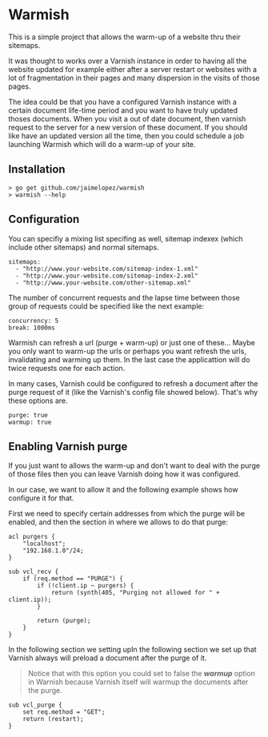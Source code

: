 # Warmish
This is a simple project that allows the warm-up of a website thru their sitemaps.

It was thought to works over a Varnish instance in order to having all the website updated for example either after a server restart or websites with a lot of fragmentation in their pages and many dispersion in the visits of those pages.

The idea could be that you have a configured Varnish instance with a certain document life-time period and you want to have truly updated thoses documents. When you visit a out of date document, then varnish request to the server for a new version of these document. If you should like have an updated version all the time, then you could schedule a job launching Warmish which will do a warm-up of your site.  

## Installation
```
> go get github.com/jaimelopez/warmish
> warmish --help
```

## Configuration
You can specifiy a mixing list specifing as well, sitemap indexex (which include other sitemaps) and normal sitemaps.
```
sitemaps:
  - "http://www.your-website.com/sitemap-index-1.xml"
  - "http://www.your-website.com/sitemap-index-2.xml"
  - "http://www.your-website.com/other-sitemap.xml"
```

The number of concurrent requests and the lapse time between those group of requests could be specified like the next example:
```
concurrency: 5
break: 1000ms
```

Warmish can refresh a url (purge + warm-up) or just one of these...
Maybe you only want to warm-up the urls or perhaps you want refresh the urls, invalidating and warming up them. In the last case the applicattion will do twice requests one for each action.

In many cases, Varnish could be configured to refresh a document after the purge request of it (like the Varnish's config file showed below). That's why these options are.
```
purge: true
warmup: true
```

## Enabling Varnish purge
If you just want to allows the warm-up and don't want to deal with the purge of those files then you can leave Varnish doing how it was configured.

In our case, we want to allow it and the following example shows how configure it for that.

First we need to specify certain addresses from which the purge will be enabled, and then the section in where we allows to do that purge:
```
acl purgers {
    "localhost";
    "192.168.1.0"/24;
}
 
sub vcl_recv {
    if (req.method == "PURGE") {
        if (!client.ip ~ purgers) {
            return (synth(405, "Purging not allowed for " + client.ip));
        }

        return (purge);
    }
}
```

In the following section we setting upIn the following section we set up that Varnish always will preload a document after the purge of it.
>Notice that with this option you could set to false the ***warmup*** option in Warnish because Varnish itself will warmup the documents after the purge.

```
sub vcl_purge {
    set req.method = "GET";
    return (restart);
}
```